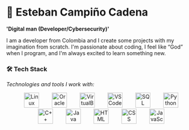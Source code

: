 # 🦇 Esteban Campiño Cadena 

**'Digital man (Developer/Cybersecurity)'**

I am a developer from Colombia and I create some projects with my imagination from scratch. I'm passionate about coding, I feel like “God” when I program, and I'm always excited to learn something new.

### 🛠️ **Tech Stack**  
_Technologies and tools I work with:_  

<div align="center">
  <img src="https://upload.wikimedia.org/wikipedia/commons/3/35/Tux.svg" alt="Linux" width="40" style="margin: 0 15px;">
  <img src="https://upload.wikimedia.org/wikipedia/commons/5/50/Oracle_logo.svg" alt="Oracle" width="40" style="margin: 0 15px;">
  <img src="https://upload.wikimedia.org/wikipedia/commons/d/d5/Virtualbox_logo.png" alt="VirtualBox" width="40" style="margin: 0 15px;">
  <img src="https://upload.wikimedia.org/wikipedia/commons/9/9a/Visual_Studio_Code_1.35_icon.svg" alt="VS Code" width="40" style="margin: 0 15px;">
  <img src="https://upload.wikimedia.org/wikipedia/commons/2/29/Postgresql_elephant.svg" alt="SQL" width="40" style="margin: 0 15px;">
  <img src="https://upload.wikimedia.org/wikipedia/commons/c/c3/Python-logo-notext.svg" alt="Python" width="40" style="margin: 0 15px;">
  <img src="https://upload.wikimedia.org/wikipedia/commons/1/18/ISO_C%2B%2B_Logo.svg" alt="C++" width="40" style="margin: 0 15px;">
  <img src="https://upload.wikimedia.org/wikipedia/en/3/30/Java_programming_language_logo.svg" alt="Java" width="40" style="margin: 0 15px;">
  <img src="https://upload.wikimedia.org/wikipedia/commons/6/61/HTML5_logo_and_wordmark.svg" alt="HTML" width="40" style="margin: 0 15px;">
  <img src="https://upload.wikimedia.org/wikipedia/commons/d/d5/CSS3_logo_and_wordmark.svg" alt="CSS" width="40" style="margin: 0 15px;">
  <img src="https://upload.wikimedia.org/wikipedia/commons/9/99/Unofficial_JavaScript_logo_2.svg" alt="JavaScript" width="40" style="margin: 0 15px;">
</div>

